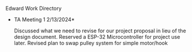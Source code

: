 Edward Work Directory

* TA Meeting 1 2/13/2024*

  Discussed what we need to revise for our project proposal in lieu of the design document. Reserved a ESP-32 Microcontroller for project use later. Revised plan to swap pulley system for simple motor/hook
